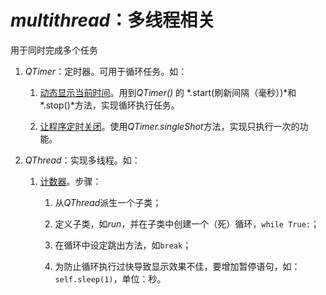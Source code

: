 # *multithread*：多线程相关

用于同时完成多个任务

1. *QTimer*：定时器。可用于循环任务。如：

    1. [动态显示当前时间](00-ShowTimeDemo.py)。用到*QTimer()* 的 *\.start(刷新间隔（毫秒）)*和 *\.stop()*方法，实现循环执行任务。
    
    2. [让程序定时关闭](01-AutoCloseWindowDemo.py)。使用*QTimer.singleShot*方法，实现只执行一次的功能。

2. *QThread*：实现多线程。如：

    1. [计数器](02-CounterDemo.py)。步骤：

        1. 从*QThread*派生一个子类；

        2. 定义子类，如*run*，并在子类中创建一个（死）循环，`while True:`；

        3. 在循环中设定跳出方法，如`break`；

        4. 为防止循环执行过快导致显示效果不佳，要增加暂停语句，如：`self.sleep(1)`，单位：秒。